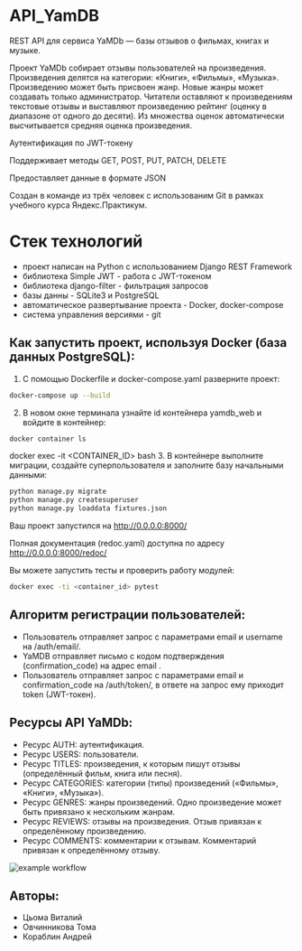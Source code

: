 # API_YamDB

REST API для сервиса YaMDb — базы отзывов о фильмах, книгах и музыке.

Проект YaMDb собирает отзывы пользователей на произведения. Произведения делятся на категории: «Книги», «Фильмы», «Музыка». Произведению может быть присвоен жанр. Новые жанры может создавать только администратор. Читатели оставляют к произведениям текстовые отзывы и выставляют произведению рейтинг (оценку в диапазоне от одного до десяти). Из множества оценок автоматически высчитывается средняя оценка произведения.

Аутентификация по JWT-токену

Поддерживает методы GET, POST, PUT, PATCH, DELETE

Предоставляет данные в формате JSON

Cоздан в команде из трёх человек с использованим Git в рамках учебного курса Яндекс.Практикум.
# Стек технологий
- проект написан на Python с использованием Django REST Framework
- библиотека Simple JWT - работа с JWT-токеном
- библиотека django-filter - фильтрация запросов
- базы данны - SQLite3 и PostgreSQL
- автоматическое развертывание проекта - Docker, docker-compose
- система управления версиями - git


## Как запустить проект, используя Docker (база данных PostgreSQL):

1. С помощью Dockerfile и docker-compose.yaml разверните проект:
```sh 
docker-compose up --build
```
2. В новом окне терминала узнайте id контейнера yamdb_web и войдите в контейнер:
```sh
docker container ls
```
docker exec -it <CONTAINER_ID> bash
3. В контейнере выполните миграции, создайте суперпользователя и заполните базу начальными данными:
```sh 
python manage.py migrate
python manage.py createsuperuser
python manage.py loaddata fixtures.json
```

Ваш проект запустился на http://0.0.0.0:8000/

Полная документация (redoc.yaml) доступна по адресу http://0.0.0.0:8000/redoc/

Вы можете запустить тесты и проверить работу модулей:

```sh 
docker exec -ti <container_id> pytest
```

## Алгоритм регистрации пользователей:
- Пользователь отправляет запрос с параметрами email и username на /auth/email/.
- YaMDB отправляет письмо с кодом подтверждения (confirmation_code) на адрес email .
- Пользователь отправляет запрос с параметрами email и confirmation_code на /auth/token/, в ответе на запрос ему приходит token (JWT-токен).

## Ресурсы API YaMDb:
- Ресурс AUTH: аутентификация.
- Ресурс USERS: пользователи.
- Ресурс TITLES: произведения, к которым пишут отзывы (определённый фильм, книга или песня).
- Ресурс CATEGORIES: категории (типы) произведений («Фильмы», «Книги», «Музыка»).
- Ресурс GENRES: жанры произведений. Одно произведение может быть привязано к нескольким жанрам.
- Ресурс REVIEWS: отзывы на произведения. Отзыв привязан к определённому произведению.
- Ресурс COMMENTS: комментарии к отзывам. Комментарий привязан к определённому отзыву.

![example workflow](https://github.com/vdvizhenii21/yamdb_final/actions/workflows/yamdb_workflow.yml/badge.svg)

## Авторы:
- Цьома Виталий 
- Овчинникова Тома 
- Кораблин Андрей


